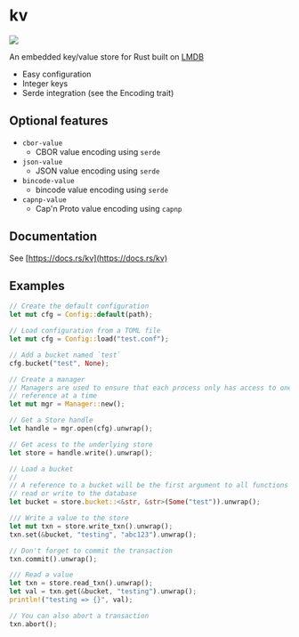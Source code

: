 # kv

<a href="https://crates.io/crates/kv">
    <img src="https://img.shields.io/crates/v/kv.svg">
</a>

An embedded key/value store for Rust built on [LMDB](https://github.com/LMDB/lmdb)

- Easy configuration
- Integer keys
- Serde integration (see the Encoding trait)

## Optional features

* `cbor-value`
    - CBOR value encoding using `serde`
* `json-value`
    - JSON value encoding using `serde`
* `bincode-value`
    - bincode value encoding using `serde`
* `capnp-value`
    - Cap'n Proto value encoding using `capnp`

## Documentation

See [https://docs.rs/kv](https://docs.rs/kv)

## Examples

```rust
// Create the default configuration
let mut cfg = Config::default(path);

// Load configuration from a TOML file
let mut cfg = Config::load("test.conf");

// Add a bucket named `test`
cfg.bucket("test", None);

// Create a manager
// Managers are used to ensure that each process only has access to one LMDB environment
// reference at a time
let mut mgr = Manager::new();

// Get a Store handle
let handle = mgr.open(cfg).unwrap();

// Get acess to the underlying store
let store = handle.write().unwrap();

// Load a bucket
//
// A reference to a bucket will be the first argument to all functions that
// read or write to the database
let bucket = store.bucket::<&str, &str>(Some("test")).unwrap();

/// Write a value to the store
let mut txn = store.write_txn().unwrap();
txn.set(&bucket, "testing", "abc123").unwrap();

// Don't forget to commit the transaction
txn.commit().unwrap();

/// Read a value
let txn = store.read_txn().unwrap();
let val = txn.get(&bucket, "testing").unwrap();
println!("testing => {}", val);

// You can also abort a transaction
txn.abort();
```

